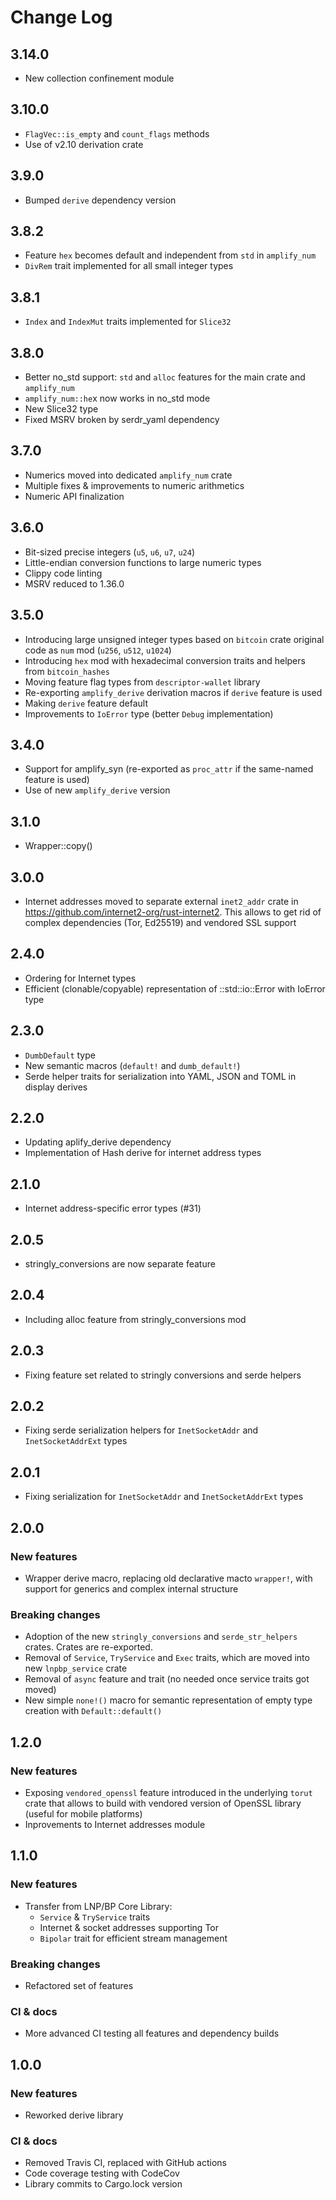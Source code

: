 Change Log
==========

3.14.0
------
- New collection confinement module

3.10.0
------
- `FlagVec::is_empty` and `count_flags` methods
- Use of v2.10 derivation crate

3.9.0
-----
- Bumped `derive` dependency version

3.8.2
-----
- Feature `hex` becomes default and independent from `std` in `amplify_num`
- `DivRem` trait implemented for all small integer types

3.8.1
-----
- `Index` and `IndexMut` traits implemented for `Slice32`

3.8.0
-----
- Better no_std support: `std` and `alloc` features for the main crate and
  `amplify_num`
- `amplify_num::he`x now works in no_std mode
- New Slice32 type
- Fixed MSRV broken by serdr_yaml dependency

3.7.0
-----
- Numerics moved into dedicated `amplify_num` crate
- Multiple fixes & improvements to numeric arithmetics
- Numeric API finalization

3.6.0
-----
- Bit-sized precise integers (`u5`, `u6`, `u7`, `u24`)
- Little-endian conversion functions to large numeric types
- Clippy code linting
- MSRV reduced to 1.36.0

3.5.0
-----
- Introducing large unsigned integer types based on `bitcoin` crate original 
  code as `num` mod (`u256`, `u512`, `u1024`)
- Introducing `hex` mod with hexadecimal conversion traits and helpers from
  `bitcoin_hashes`
- Moving feature flag types from `descriptor-wallet` library
- Re-exporting `amplify_derive` derivation macros if `derive` feature is used
- Making `derive` feature default
- Improvements to `IoError` type (better `Debug` implementation)

3.4.0
-----
- Support for amplify_syn (re-exported as `proc_attr` if the same-named feature
  is used)
- Use of new `amplify_derive` version

3.1.0
-----
- Wrapper::copy()

3.0.0
-----
- Internet addresses moved to separate external `inet2_addr` crate in
  <https://github.com/internet2-org/rust-internet2>. This allows to get rid of
  complex dependencies (Tor, Ed25519) and vendored SSL support

2.4.0
-----
- Ordering for Internet types
- Efficient (clonable/copyable) representation of ::std::io::Error with IoError
  type

2.3.0
-----
- `DumbDefault` type
- New semantic macros (`default!` and `dumb_default!`)
- Serde helper traits for serialization into YAML, JSON and TOML in display
  derives

2.2.0
-----
- Updating aplify_derive dependency
- Implementation of Hash derive for internet address types

2.1.0
-----
- Internet address-specific error types (#31)

2.0.5
-----
- stringly_conversions are now separate feature

2.0.4
-----
- Including alloc feature from stringly_conversions mod

2.0.3
-----
- Fixing feature set related to stringly conversions and serde helpers

2.0.2
-----
- Fixing serde serialization helpers for `InetSocketAddr` and `InetSocketAddrExt` 
  types

2.0.1
-----
- Fixing serialization for `InetSocketAddr` and `InetSocketAddrExt` types

2.0.0
-----
### New features
- Wrapper derive macro, replacing old declarative macto `wrapper!`, with support 
  for generics and complex internal structure

### Breaking changes
- Adoption of the new `stringly_conversions` and `serde_str_helpers` crates. 
  Crates are re-exported.
- Removal of `Service`, `TryService` and `Exec` traits, which are moved into new 
  `lnpbp_service` crate
- Removal of `async` feature and trait (no needed once service traits got moved)
- New simple `none!()` macro for semantic representation of empty type creation 
  with `Default::default()`

1.2.0
-----
### New features
- Exposing `vendored_openssl` feature introduced in the underlying `torut` crate
  that allows to build with vendored version of OpenSSL library (useful for 
  mobile platforms)
- Inprovements to Internet addresses module

1.1.0
-----
### New features
- Transfer from LNP/BP Core Library:
  * `Service` & `TryService` traits
  * Internet & socket addresses supporting Tor
  * `Bipolar` trait for efficient stream management
### Breaking changes
- Refactored set of features
### CI & docs
- More advanced CI testing all features and dependency builds

1.0.0
-----
### New features
- Reworked derive library
### CI & docs
- Removed Travis CI, replaced with GitHub actions
- Code coverage testing with CodeCov
- Library commits to Cargo.lock version
